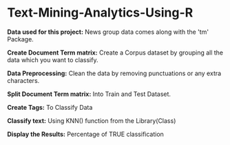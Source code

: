 # Text-Mining-Analytics-Using-R

**Data used for this project:** News group data comes along with the 'tm' Package.

**Create Document Term matrix:** Create a Corpus dataset by grouping all the data which you want to classify.

**Data Preprocessing:** Clean the data by removing punctuations or any extra characters.

**Split Document Term matrix:** Into Train and Test Dataset.

**Create Tags:** To Classify Data

**Classify text:** Using KNN() function from the Library(Class)

**Display the Results:** Percentage of TRUE classification


